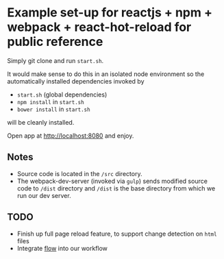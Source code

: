 # Example set-up for reactjs + npm + webpack + react-hot-reload for public reference

Simply git clone and run `start.sh`.

It would make sense to do this in an isolated node environment so the automatically installed dependencies invoked by

* `start.sh`  (global dependencies)
* `npm install` in `start.sh`
* `bower install` in `start.sh`

will be cleanly installed.

Open app at [http://localhost:8080](http://localhost:8080) and enjoy.

## Notes

* Source code is located in the `/src` directory.
* The webpack-dev-server (invoked via `gulp`) sends modified source code to `/dist` directory and `/dist` is the base directory from which we run our dev server.

## TODO

* Finish up full page reload feature, to support change detection on `html` files
* Integrate [flow](http://flowtype.org) into our workflow
